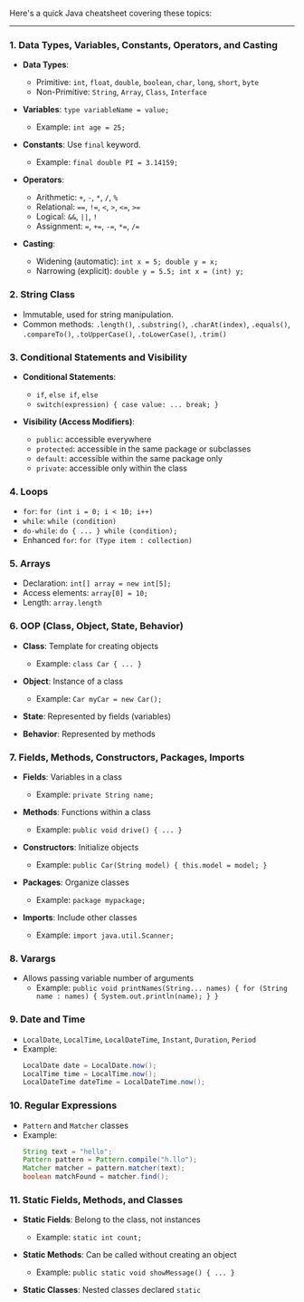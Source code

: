 Here's a quick Java cheatsheet covering these topics:

---

### 1. **Data Types, Variables, Constants, Operators, and Casting**

- **Data Types**: 
  - Primitive: `int`, `float`, `double`, `boolean`, `char`, `long`, `short`, `byte`
  - Non-Primitive: `String`, `Array`, `Class`, `Interface`

- **Variables**: `type variableName = value;`
  - Example: `int age = 25;`

- **Constants**: Use `final` keyword.
  - Example: `final double PI = 3.14159;`

- **Operators**: 
  - Arithmetic: `+`, `-`, `*`, `/`, `%`
  - Relational: `==`, `!=`, `<`, `>`, `<=`, `>=`
  - Logical: `&&`, `||`, `!`
  - Assignment: `=`, `+=`, `-=`, `*=`, `/=`

- **Casting**:
  - Widening (automatic): `int x = 5; double y = x;`
  - Narrowing (explicit): `double y = 5.5; int x = (int) y;`

### 2. **String Class**

- Immutable, used for string manipulation.
- Common methods: `.length()`, `.substring()`, `.charAt(index)`, `.equals()`, `.compareTo()`, `.toUpperCase()`, `.toLowerCase()`, `.trim()`

### 3. **Conditional Statements and Visibility**

- **Conditional Statements**:
  - `if`, `else if`, `else`
  - `switch(expression) { case value: ... break; }`

- **Visibility (Access Modifiers)**:
  - `public`: accessible everywhere
  - `protected`: accessible in the same package or subclasses
  - `default`: accessible within the same package only
  - `private`: accessible only within the class

### 4. **Loops**

- `for`: `for (int i = 0; i < 10; i++)`
- `while`: `while (condition)`
- `do-while`: `do { ... } while (condition);`
- Enhanced `for`: `for (Type item : collection)`

### 5. **Arrays**

- Declaration: `int[] array = new int[5];`
- Access elements: `array[0] = 10;`
- Length: `array.length`

### 6. **OOP (Class, Object, State, Behavior)**

- **Class**: Template for creating objects
  - Example: `class Car { ... }`
  
- **Object**: Instance of a class
  - Example: `Car myCar = new Car();`

- **State**: Represented by fields (variables)
- **Behavior**: Represented by methods

### 7. **Fields, Methods, Constructors, Packages, Imports**

- **Fields**: Variables in a class
  - Example: `private String name;`
  
- **Methods**: Functions within a class
  - Example: `public void drive() { ... }`
  
- **Constructors**: Initialize objects
  - Example: `public Car(String model) { this.model = model; }`
  
- **Packages**: Organize classes
  - Example: `package mypackage;`
  
- **Imports**: Include other classes
  - Example: `import java.util.Scanner;`

### 8. **Varargs**

- Allows passing variable number of arguments
  - Example: `public void printNames(String... names) { for (String name : names) { System.out.println(name); } }`

### 9. **Date and Time**

- `LocalDate`, `LocalTime`, `LocalDateTime`, `Instant`, `Duration`, `Period`
- Example:
  ```java
  LocalDate date = LocalDate.now();
  LocalTime time = LocalTime.now();
  LocalDateTime dateTime = LocalDateTime.now();
  ```

### 10. **Regular Expressions**

- `Pattern` and `Matcher` classes
- Example:
  ```java
  String text = "hello";
  Pattern pattern = Pattern.compile("h.llo");
  Matcher matcher = pattern.matcher(text);
  boolean matchFound = matcher.find();
  ```

### 11. **Static Fields, Methods, and Classes**

- **Static Fields**: Belong to the class, not instances
  - Example: `static int count;`
  
- **Static Methods**: Can be called without creating an object
  - Example: `public static void showMessage() { ... }`
  
- **Static Classes**: Nested classes declared `static`
